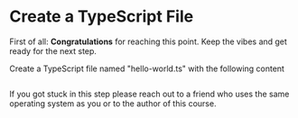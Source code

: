 # Create a TypeScript File

First of all: **Congratulations** for reaching this point. Keep the vibes and get ready for the next step.  

Create a TypeScript file named "hello-world.ts" with the following content

```

```

If you got stuck in this step please reach out to a friend who uses the same operating system as you or to the author of this course.